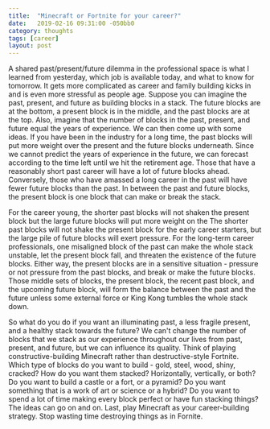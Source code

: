 ```yaml
---
title:  "Minecraft or Fortnite for your career?"
date:   2019-02-16 09:31:00 -050bb0
category: thoughts 
tags: [career]
layout: post
---
```


A shared past/present/future dilemma in the professional space is what I learned from yesterday, which job is available today, and what to know for tomorrow. It gets more complicated as career and family building kicks in and is even more stressful as people age. Suppose you can imagine the past, present, and future as building blocks in a stack. The future blocks are at the bottom, a present block is in the middle, and the past blocks are at the top. Also, imagine that the number of blocks in the past, present, and future equal the years of experience. We can then come up with some ideas. If you have been in the industry for a long time, the past blocks will put more weight over the present and the future blocks underneath. Since we cannot predict the years of experience in the future, we can forecast according to the time left until we hit the retirement age. Those that have a reasonably short past career will have a lot of future blocks ahead. Conversely, those who have amassed a long career in the past will have fewer future blocks than the past. In between the past and future blocks, the present block is one block that can make or break the stack.

For the career young, the shorter past blocks will not shaken the present block but the large future blocks will put more weight on the The shorter past blocks will not shake the present block for the early career starters, but the large pile of future blocks will exert pressure. For the long-term career professionals, one misaligned block of the past can make the whole stack unstable, let the present block fall, and threaten the existence of the future blocks. Either way, the present blocks are in a sensitive situation - pressure or not pressure from the past blocks, and break or make the future blocks. Those middle sets of blocks, the present block, the recent past block, and the upcoming future block, will form the balance between the past and the future unless some external force or King Kong tumbles the whole stack down.

So what do you do if you want an illuminating past, a less fragile present, and a healthy stack towards the future? We can't change the number of blocks that we stack as our experience throughout our lives from past, present, and future, but we can influence its quality. Think of playing constructive-building Minecraft rather than destructive-style Fortnite. Which type of blocks do you want to build - gold, steel, wood, shiny, cracked? How do you want them stacked? Horizontally, vertically, or both? Do you want to build a castle or a fort, or a pyramid? Do you want something that is a work of art or science or a hybrid? Do you want to spend a lot of time making every block perfect or have fun stacking things? The ideas can go on and on. Last, play Minecraft as your career-building strategy. Stop wasting time destroying things as in Fornite.
